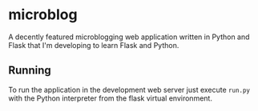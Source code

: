 microblog
=========

A decently featured microblogging web application written in Python and Flask that I'm developing to learn Flask and Python.


Running
-------

To run the application in the development web server just execute `run.py` with the Python interpreter from the flask virtual environment.

